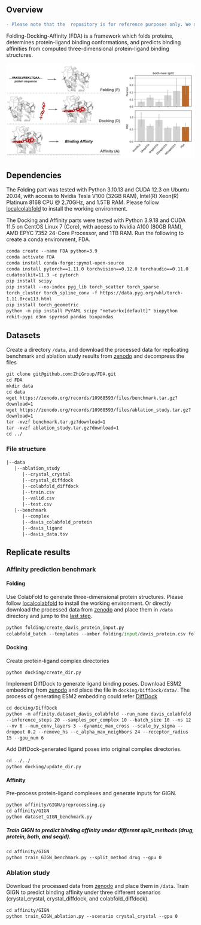 ## Overview

```diff
- Please note that the  repository is for reference purposes only. We do not guarantee its active functionality. A user-friendly version is currently under development.
```

Folding-Docking-Affinity (FDA) is a framework which folds proteins, determines protein-ligand binding conformations, and predicts binding affinities from computed three-dimensional protein-ligand binding structures.
<p align="center">
    <img src="figure/FDA_fig1.jpg">
    
## Dependencies
The Folding part was tested with Python 3.10.13 and CUDA 12.3 on Ubuntu 20.04, with access to Nvidia Tesla V100 (32GB RAM), Intel(R) Xeon(R) Platinum 8168 CPU @ 2.70GHz, and 1.5TB RAM. Please follow [localcolabfold](https://github.com/YoshitakaMo/localcolabfold) to install the working environment. 

The Docking and Affinity parts were tested with Python 3.9.18 and CUDA 11.5 on CentOS Linux 7 (Core), with access to Nvidia A100 (80GB RAM), AMD EPYC 7352 24-Core Processor, and 1TB RAM. Run the following to create a conda environment, FDA.

```
conda create --name FDA python=3.9
conda activate FDA
conda install conda-forge::pymol-open-source
conda install pytorch==1.11.0 torchvision==0.12.0 torchaudio==0.11.0 cudatoolkit=11.3 -c pytorch
pip install scipy
pip install --no-index pyg_lib torch_scatter torch_sparse torch_cluster torch_spline_conv -f https://data.pyg.org/whl/torch-1.11.0+cu113.html
pip install torch_geometric
python -m pip install PyYAML scipy "networkx[default]" biopython rdkit-pypi e3nn spyrmsd pandas biopandas
```
## Datasets
Create a directory `/data`, and download the processed data for replicating benchmark and ablation study results from [zenodo](https://zenodo.org/records/10968593) and decompress the files

```
git clone git@github.com:ZhiGroup/FDA.git
cd FDA
mkdir data
cd data
wget https://zenodo.org/records/10968593/files/benchmark.tar.gz?download=1
wget https://zenodo.org/records/10968593/files/ablation_study.tar.gz?download=1
tar -xvzf benchmark.tar.gz?download=1
tar -xvzf ablation_study.tar.gz?download=1
cd ../
```
### File structure

```
|--data
   |--ablation_study
      |--crystal_crystal
      |--crystal_diffdock
      |--colabfold_diffdock
      |--train.csv
      |--valid.csv
      |--test.csv
   |--benchmark
      |--complex
      |--davis_colabfold_protein
      |--davis_ligand
      |--davis_data.tsv
```

 
## Replicate results
### Affinity prediction benchmark
#### Folding 
Use ColabFold to generate three-dimensional protein structures. Please follow [localcolabfold](https://github.com/YoshitakaMo/localcolabfold) to install the working environment. Or directly download the processed data from [zenodo](https://zenodo.org/records/10968593/files/benchmark.tar.gz?download=1) and place them in `/data` directory and jump to the [last step](#train-gign-to-predict-binding-affinity-under-different-split_methods-drug-protein-both-and-seqid).

```python
python folding/create_davis_protein_input.py
colabfold_batch --templates --amber folding/input/davis_protein.csv folding/output/davis_colabfold_protein --use-gpu-relax --num-relax 1 --gpu 0
```
#### Docking
Create protein-ligand complex directories

```
python docking/create_dir.py
```
Implement DiffDock to generate ligand binding poses. Download ESM2 embedding from [zenodo](https://zenodo.org/records/10968593/files/esm2_3billion_embeddings_davis_colabfold.pt.tar.gz?download=1) and place the file in `docking/DiffDock/data/`. The process of generating ESM2 embedding could refer [DiffDock](https://github.com/gcorso/DiffDock/tree/v1.0)

```
cd docking/DiffDock
python -m affinity.dataset_davis_colabfold --run_name davis_colabfold --inference_steps 20 --samples_per_complex 10 --batch_size 10 --ns 12 --nv 6 --num_conv_layers 3 --dynamic_max_cross --scale_by_sigma --dropout 0.2 --remove_hs --c_alpha_max_neighbors 24 --receptor_radius 15 --gpu_num 6
```

Add DiffDock-generated ligand poses into original complex directories.

```
cd ../../
python docking/update_dir.py
```

#### Affinity
Pre-process protein-ligand complexes and generate inputs for GIGN.

```
python affinity/GIGN/preprocessing.py
cd affinity/GIGN
python dataset_GIGN_benchmark.py
```

##### Train GIGN to predict binding affinity under different split_methods (drug, protein, both, and seqid).

```
cd affinity/GIGN
python train_GIGN_benchmark.py --split_method drug --gpu 0
```
### Ablation study
Download the processed data from [zenodo](https://zenodo.org/records/10968593/files/ablation_study.tar.gz?download=1) and place them in `/data`. Train GIGN to predict binding affinity under three different scenarios (crystal\_crystal, crystal\_diffdock, and colabfold\_diffdock).

```
cd affinity/GIGN
python train_GIGN_ablation.py --scenario crystal_crystal --gpu 0
```
